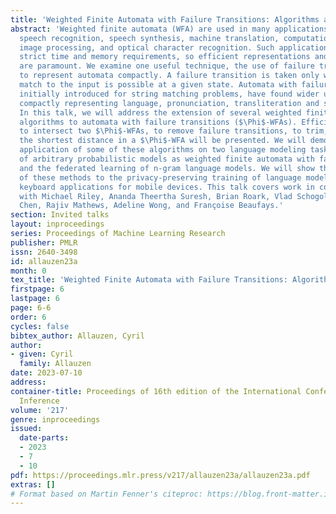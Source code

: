 ```yaml
---
title: 'Weighted Finite Automata with Failure Transitions: Algorithms and Applications'
abstract: 'Weighted finite automata (WFA) are used in many applications including
  speech recognition, speech synthesis, machine translation, computational biology,
  image processing, and optical character recognition. Such applications often have
  strict time and memory requirements, so efficient representations and algorithms
  are paramount. We examine one useful technique, the use of failure transitions,
  to represent automata compactly. A failure transition is taken only when no immediate
  match to the input is possible at a given state. Automata with failure transitions,
  initially introduced for string matching problems, have found wider use including
  compactly representing language, pronunciation, transliteration and semantic models.
  In this talk, we will address the extension of several weighted finite automata
  algorithms to automata with failure transitions ($\Phi$-WFAs). Efficient algorithms
  to intersect two $\Phi$-WFAs, to remove failure transitions, to trim, and to compute
  the shortest distance in a $\Phi$-WFA will be presented. We will demonstrate the
  application of some of these algorithms on two language modeling tasks: the distillation
  of arbitrary probabilistic models as weighted finite automata with failure transitions
  and the federated learning of n-gram language models. We will show the relevance
  of these methods to the privacy-preserving training of language models for virtual
  keyboard applications for mobile devices. This talk covers work in collaboration
  with Michael Riley, Ananda Theertha Suresh, Brian Roark, Vlad Schogol, Mingqing
  Chen, Rajiv Mathews, Adeline Wong, and Françoise Beaufays.'
section: Invited talks
layout: inproceedings
series: Proceedings of Machine Learning Research
publisher: PMLR
issn: 2640-3498
id: allauzen23a
month: 0
tex_title: 'Weighted Finite Automata with Failure Transitions: Algorithms and Applications'
firstpage: 6
lastpage: 6
page: 6-6
order: 6
cycles: false
bibtex_author: Allauzen, Cyril
author:
- given: Cyril
  family: Allauzen
date: 2023-07-10
address:
container-title: Proceedings of 16th edition of the International Conference on Grammatical
  Inference
volume: '217'
genre: inproceedings
issued:
  date-parts:
  - 2023
  - 7
  - 10
pdf: https://proceedings.mlr.press/v217/allauzen23a/allauzen23a.pdf
extras: []
# Format based on Martin Fenner's citeproc: https://blog.front-matter.io/posts/citeproc-yaml-for-bibliographies/
---
```

